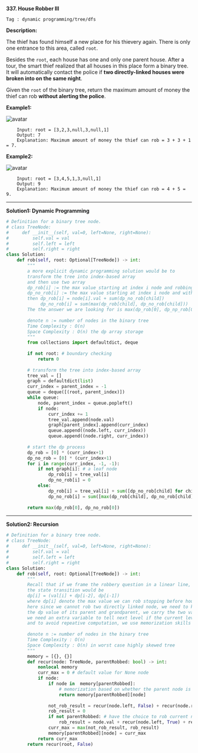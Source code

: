 **337. House Robber III**

```Tag : dynamic programming/tree/dfs```

**Description:**

The thief has found himself a new place for his thievery again. There is only one entrance to this area, called ```root```.

Besides the ```root```, each house has one and only one parent house. After a tour, the smart thief realized that all houses in this place form a binary tree. It will automatically contact the police if **two directly-linked houses were broken into on the same night**.

Given the ```root``` of the binary tree, return the maximum amount of money the thief can rob **without alerting the police**.

**Example1:**

![avatar](Fig/337-E1.jpg)

		Input: root = [3,2,3,null,3,null,1]
		Output: 7
		Explanation: Maximum amount of money the thief can rob = 3 + 3 + 1 = 7.

**Example2:**
		
![avatar](Fig/337-E2.jpg)

		Input: root = [3,4,5,1,3,null,1]
		Output: 9
		Explanation: Maximum amount of money the thief can rob = 4 + 5 = 9.

-----------

**Solution1: Dynamic Programming**

```python
# Definition for a binary tree node.
# class TreeNode:
#     def __init__(self, val=0, left=None, right=None):
#         self.val = val
#         self.left = left
#         self.right = right
class Solution:
    def rob(self, root: Optional[TreeNode]) -> int:
        """
        a more explicit dynamic programming solution would be to
        transform the tree into index-based array
        and then use two array
        dp_rob[i] := the max value starting at index i node and robbing this node
        dp_no_rob[i] := the max value starting at index i node and without robbing this node
        then dp_rob[i] = node[i].val + sum(dp_no_rob[child])
             dp_no_rob[i] = sum(max(dp_rob[child], dp_no_rob[child]))
        The the answer we are looking for is max(dp_rob[0], dp_np_rob[0])
        
        denote n := number of nodes in the binary tree
        Time Complexity : O(n)
        Space Complexity : O(n) the dp array storage
        """
        from collections import defaultdict, deque
        
        if not root: # boundary checking
            return 0
        
        # transform the tree into index-based array
        tree_val = []
        graph = defaultdict(list)
        curr_index = parent_index = -1
        queue = deque([(root, parent_index)])
        while queue:
            node, parent_index = queue.popleft()
            if node:
                curr_index += 1
                tree_val.append(node.val)
                graph[parent_index].append(curr_index)
                queue.append((node.left, curr_index))
                queue.append((node.right, curr_index))
                
        # start the dp process
        dp_rob = [0] * (curr_index+1)
        dp_no_rob = [0] * (curr_index+1)
        for i in range(curr_index, -1, -1):
            if not graph[i]: # a leaf node
                dp_rob[i] = tree_val[i]
                dp_no_rob[i] = 0
            else:
                dp_rob[i] = tree_val[i] + sum([dp_no_rob[child] for child in graph[i]])
                dp_no_rob[i] = sum([max(dp_rob[child], dp_no_rob[child]) for child in graph[i]])
        
        return max(dp_rob[0], dp_no_rob[0])
```

-----------

**Solution2: Recursion**

```python
# Definition for a binary tree node.
# class TreeNode:
#     def __init__(self, val=0, left=None, right=None):
#         self.val = val
#         self.left = left
#         self.right = right
class Solution:
    def rob(self, root: Optional[TreeNode]) -> int:
        """
        Recall that if we frame the robbery question in a linear line, 
        the state transition would be 
        dp[i] = (val[i] + dp[i-2], dp[i-1])
        where dp[i] denote the max value we can rob stopping before house i
        here since we cannot rob two directly linked node, we need to keep track of
        the dp value of its parent and grandparent, we carry the two values in recursion
        we need an extra variable to tell next level if the current level is robbed or not
        and to avoid repeative computation, we use memorization skills here
        
        denote n := number of nodes in the binary tree
        Time Complexity : O(n)
        Space Complexity : O(n) in worst case highly skewed tree
        """
        memory = [{}, {}]
        def recur(node: TreeNode, parentRobbed: bool) -> int:
            nonlocal memory
            curr_max = 0 # default value for None node
            if node:
                if node in  memory[parentRobbed]:
                    # memorization based on whether the parent node is robbed
                    return memory[parentRobbed][node]
                
                not_rob_result = recur(node.left, False) + recur(node.right, False)
                rob_result = 0
                if not parentRobbed: # have the choice to rob current node
                    rob_result = node.val + recur(node.left, True) + recur(node.right, True)
                curr_max = max(not_rob_result, rob_result)
                memory[parentRobbed][node] = curr_max    
            return curr_max
        return recur(root, False)
```

